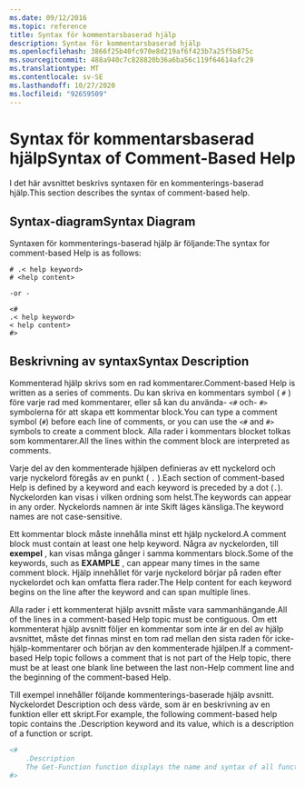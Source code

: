 ```yaml
---
ms.date: 09/12/2016
ms.topic: reference
title: Syntax för kommentarsbaserad hjälp
description: Syntax för kommentarsbaserad hjälp
ms.openlocfilehash: 3866f25b40fc970e8d219af6f423b7a25f5b875c
ms.sourcegitcommit: 488a940c7c828820b36a6ba56c119f64614afc29
ms.translationtype: MT
ms.contentlocale: sv-SE
ms.lasthandoff: 10/27/2020
ms.locfileid: "92659509"
---
```

# <a name="syntax-of-comment-based-help"></a><span data-ttu-id="bb2cc-103">Syntax för kommentarsbaserad hjälp</span><span class="sxs-lookup"><span data-stu-id="bb2cc-103">Syntax of Comment-Based Help</span></span>

<span data-ttu-id="bb2cc-104">I det här avsnittet beskrivs syntaxen för en kommenterings-baserad hjälp.</span><span class="sxs-lookup"><span data-stu-id="bb2cc-104">This section describes the syntax of comment-based help.</span></span>

## <a name="syntax-diagram"></a><span data-ttu-id="bb2cc-105">Syntax-diagram</span><span class="sxs-lookup"><span data-stu-id="bb2cc-105">Syntax Diagram</span></span>

 <span data-ttu-id="bb2cc-106">Syntaxen för kommenterings-baserad hjälp är följande:</span><span class="sxs-lookup"><span data-stu-id="bb2cc-106">The syntax for comment-based Help is as follows:</span></span>

```
# .< help keyword>
# <help content>

-or -

<#
.< help keyword>
< help content>
#>
```

## <a name="syntax-description"></a><span data-ttu-id="bb2cc-107">Beskrivning av syntax</span><span class="sxs-lookup"><span data-stu-id="bb2cc-107">Syntax Description</span></span>

 <span data-ttu-id="bb2cc-108">Kommenterad hjälp skrivs som en rad kommentarer.</span><span class="sxs-lookup"><span data-stu-id="bb2cc-108">Comment-based Help is written as a series of comments.</span></span> <span data-ttu-id="bb2cc-109">Du kan skriva en kommentars symbol ( `#` ) före varje rad med kommentarer, eller så kan du använda- `<#` och- `#>` symbolerna för att skapa ett kommentar block.</span><span class="sxs-lookup"><span data-stu-id="bb2cc-109">You can type a comment symbol (`#`) before each line of comments, or you can use the `<#` and `#>` symbols to create a comment block.</span></span> <span data-ttu-id="bb2cc-110">Alla rader i kommentars blocket tolkas som kommentarer.</span><span class="sxs-lookup"><span data-stu-id="bb2cc-110">All the lines within the comment block are interpreted as comments.</span></span>

 <span data-ttu-id="bb2cc-111">Varje del av den kommenterade hjälpen definieras av ett nyckelord och varje nyckelord föregås av en punkt ( `.` ).</span><span class="sxs-lookup"><span data-stu-id="bb2cc-111">Each section of comment-based Help is defined by a keyword and each keyword is preceded by a dot (`.`).</span></span> <span data-ttu-id="bb2cc-112">Nyckelorden kan visas i vilken ordning som helst.</span><span class="sxs-lookup"><span data-stu-id="bb2cc-112">The keywords can appear in any order.</span></span> <span data-ttu-id="bb2cc-113">Nyckelords namnen är inte Skift läges känsliga.</span><span class="sxs-lookup"><span data-stu-id="bb2cc-113">The keyword names are not case-sensitive.</span></span>

 <span data-ttu-id="bb2cc-114">Ett kommentar block måste innehålla minst ett hjälp nyckelord.</span><span class="sxs-lookup"><span data-stu-id="bb2cc-114">A comment block must contain at least one help keyword.</span></span> <span data-ttu-id="bb2cc-115">Några av nyckelorden, till **exempel** , kan visas många gånger i samma kommentars block.</span><span class="sxs-lookup"><span data-stu-id="bb2cc-115">Some of the keywords, such as **EXAMPLE** , can appear many times in the same comment block.</span></span> <span data-ttu-id="bb2cc-116">Hjälp innehållet för varje nyckelord börjar på raden efter nyckelordet och kan omfatta flera rader.</span><span class="sxs-lookup"><span data-stu-id="bb2cc-116">The Help content for each keyword begins on the line after the keyword and can span multiple lines.</span></span>

 <span data-ttu-id="bb2cc-117">Alla rader i ett kommenterat hjälp avsnitt måste vara sammanhängande.</span><span class="sxs-lookup"><span data-stu-id="bb2cc-117">All of the lines in a comment-based Help topic must be contiguous.</span></span> <span data-ttu-id="bb2cc-118">Om ett kommenterat hjälp avsnitt följer en kommentar som inte är en del av hjälp avsnittet, måste det finnas minst en tom rad mellan den sista raden för icke-hjälp-kommentarer och början av den kommenterade hjälpen.</span><span class="sxs-lookup"><span data-stu-id="bb2cc-118">If a comment-based Help topic follows a comment that is not part of the Help topic, there must be at least one blank line between the last non-Help comment line and the beginning of the comment-based Help.</span></span>

 <span data-ttu-id="bb2cc-119">Till exempel innehåller följande kommenterings-baserade hjälp avsnitt. Nyckelordet Description och dess värde, som är en beskrivning av en funktion eller ett skript.</span><span class="sxs-lookup"><span data-stu-id="bb2cc-119">For example, the following comment-based help topic contains the .Description keyword and its value, which is a description of a function or script.</span></span>

```powershell
<#
    .Description
    The Get-Function function displays the name and syntax of all functions in the session.
#>
```
